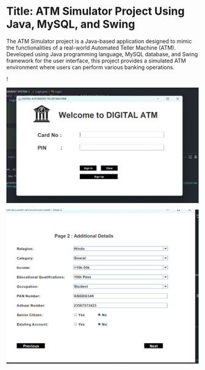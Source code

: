 <h1>Title: ATM Simulator Project Using Java, MySQL, and Swing</h1>
<br.
Description:
  <br>
<p>The ATM Simulator project is a Java-based application designed to mimic the functionalities of a real-world Automated Teller Machine (ATM). Developed using Java programming language, MySQL database, and Swing framework for the user interface, this project provides a simulated ATM environment where users can perform various banking operations.</p>!

![Image_alt](https://github.com/nitish-kamati/ATM-Simulator-System/blob/21484ca244bae7515017c2e778b862578b6e285f/Screenshot%202024-02-22%20013723.png)

![Image_alt](https://github.com/nitish-kamati/ATM-Simulator-System/blob/7fd0212d8f090141b50142e2a9d6c7a2ccccff3f/Screenshot%202024-03-18%20022631.png)
